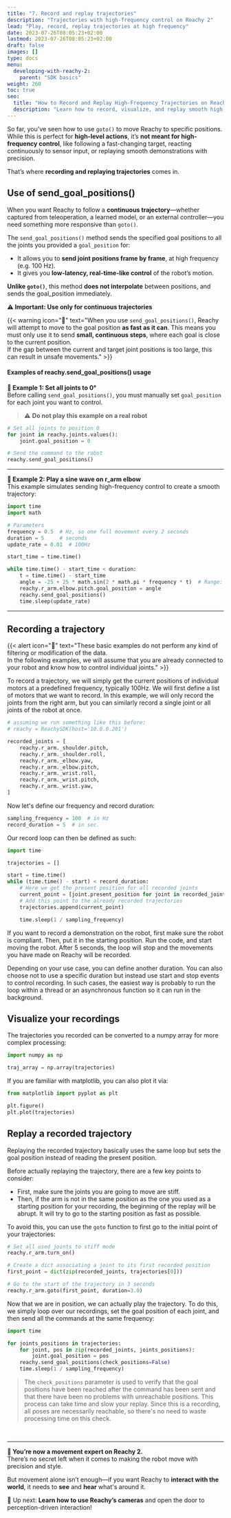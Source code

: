 ```yaml
---
title: "7. Record and replay trajectories"
description: "Trajectories with high-frequency control on Reachy 2"
lead: "Play, record, replay trajectories at high frequency"
date: 2023-07-26T08:05:23+02:00
lastmod: 2023-07-26T08:05:23+02:00
draft: false
images: []
type: docs
menu:
  developing-with-reachy-2:
    parent: "SDK basics"
weight: 260
toc: true
seo:
  title: "How to Record and Replay High-Frequency Trajectories on Reachy 2"
  description: "Learn how to record, visualize, and replay smooth high-frequency joint trajectories on Reachy 2. Perfect for teleoperation, learning demos, or responsive robot control."
---
```


So far, you've seen how to use `goto()` to move Reachy to specific positions. While this is perfect for **high-level actions**, it’s **not meant for high-frequency control**, like following a fast-changing target, reacting continuously to sensor input, or replaying smooth demonstrations with precision.

That’s where **recording and replaying trajectories** comes in.

## Use of send_goal_positions()

When you want Reachy to follow a **continuous trajectory**—whether captured from teleoperation, a learned model, or an external controller—you need something more responsive than `goto()`.

The `send_goal_positions()` method sends the specified goal positions to all the joints you provided a `goal_position` for:
- It allows you to **send joint positions frame by frame**, at high frequency (e.g. 100 Hz).
- It gives you **low-latency, real-time-like control** of the robot’s motion.

**Unlike `goto()`**, this method **does not interpolate** between positions, and sends the goal_position immediately.


**⚠️ Important: Use only for continuous trajectories**  

{{< warning icon="🛑" text="When you use <code>send_goal_positions()</code>, Reachy will attempt to move to the goal position <b>as fast as it can</b>. This means you must only use it to send <b>small, continuous steps</b>, where each goal is close to the current position. <br>If the gap between the current and target joint positions is too large, this can result in unsafe movements." >}}

#### Examples of reachy.send_goal_positions() usage

**🦾 Example 1: Set all joints to 0°**  
Before calling `send_goal_positions()`, you must manually set `goal_position` for each joint you want to control.

> ⚠️ **Do not play this example on a real robot**
```python
# Set all joints to position 0
for joint in reachy.joints.values():
    joint.goal_position = 0

# Send the command to the robot
reachy.send_goal_positions()
```
---
**🦾 Example 2: Play a sine wave on r_arm elbow**  
This example simulates sending high-frequency control to create a smooth trajectory:

```python
import time
import math

# Parameters
frequency = 0.5  # Hz, so one full movement every 2 seconds
duration = 5     # seconds
update_rate = 0.01  # 100Hz

start_time = time.time()

while time.time() - start_time < duration:
    t = time.time() - start_time
    angle = -25 + 25 * math.sin(2 * math.pi * frequency * t)  # Range: 0° to -50°
    reachy.r_arm.elbow.pitch.goal_position = angle
    reachy.send_goal_positions()
    time.sleep(update_rate)
```
---

## Recording a trajectory

{{< alert icon="📝" text="These basic examples do not perform any kind of filtering or modification of the data. <br>In the following examples, we will assume that you are already connected to your robot and know how to control individual joints." >}}

To record a trajectory, we will simply get the current positions of individual motors at a predefined frequency, typically 100Hz. We will first define a list of motors that we want to record. In this example, we will only record the joints from the right arm, but you can similarly record a single joint or all joints of the robot at once.

```python
# assuming we run something like this before:
# reachy = ReachySDK(host='10.0.0.201') 

recorded_joints = [
    reachy.r_arm._shoulder.pitch,
    reachy.r_arm._shoulder.roll,
    reachy.r_arm._elbow.yaw,
    reachy.r_arm._elbow.pitch,
    reachy.r_arm._wrist.roll,
    reachy.r_arm._wrist.pitch,
    reachy.r_arm._wrist.yaw,
]
```

Now let's define our frequency and record duration:

```python
sampling_frequency = 100  # in Hz
record_duration = 5  # in sec.
```

Our record loop can then be defined as such:

```python
import time

trajectories = []

start = time.time()
while (time.time() - start) < record_duration:
    # Here we get the present position for all recorded joints
    current_point = [joint.present_position for joint in recorded_joints]
    # Add this point to the already recorded trajectories
    trajectories.append(current_point)

    time.sleep(1 / sampling_frequency)
```
If you want to record a demonstration on the robot, first make sure the robot is compliant. Then, put it in the starting position. Run the code, and start moving the robot. After 5 seconds, the loop will stop and the movements you have made on Reachy will be recorded. 

Depending on your use case, you can define another duration. You can also choose not to use a specific duration but instead use start and stop events to control recording. In such cases, the easiest way is probably to run the loop within a thread or an asynchronous function so it can run in the background.

## Visualize your recordings

The trajectories you recorded can be converted to a numpy array for more complex processing:

```python
import numpy as np

traj_array = np.array(trajectories)
```

If you are familiar with matplotlib, you can also plot it via:

```python
from matplotlib import pyplot as plt

plt.figure()
plt.plot(trajectories)
```

## Replay a recorded trajectory

Replaying the recorded trajectory basically uses the same loop but sets the goal position instead of reading the present position. 

Before actually replaying the trajectory, there are a few key points to consider:

- First, make sure the joints you are going to move are stiff.
- Then, if the arm is not in the same position as the one you used as a starting position for your recording, the beginning of the replay will be abrupt. It will try to go to the starting position as fast as possible.

To avoid this, you can use the `goto` function to first go to the initial point of your trajectories:

```python
# Set all used joints to stiff mode
reachy.r_arm.turn_on()

# Create a dict associating a joint to its first recorded position
first_point = dict(zip(recorded_joints, trajectories[0]))

# Go to the start of the trajectory in 3 seconds
reachy.r_arm.goto(first_point, duration=3.0)
```

Now that we are in position, we can actually play the trajectory. To do this, we simply loop over our recordings, set the goal position of each joint, and then send all the commands at the same frequency:

```python
import time

for joints_positions in trajectories:
    for joint, pos in zip(recorded_joints, joints_positions):
        joint.goal_position = pos
    reachy.send_goal_positions(check_positions=False)
    time.sleep(1 / sampling_frequency)
```

> The `check_positions` parameter is used to verify that the goal positions have been reached after the command has been sent and that there have been no problems with unreachable positions. This process can take time and slow your replay. Since this is a recording, all poses are necessarily reachable, so there's no need to waste processing time on this check. 

<br>

---

**🏅 You’re now a movement expert on Reachy 2.**  
There’s no secret left when it comes to making the robot move with precision and style.

But movement alone isn’t enough—if you want Reachy to **interact with the world**, it needs to **see** and **hear** what's around it.

🎥 Up next: **Learn how to use Reachy’s cameras** and open the door to perception-driven interaction!